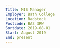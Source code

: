```yaml
---
Title: MIS Manager
Employer: Bath College
Location: Radstock
Postcode: BA3 3RW
Sortdate: 2019-08-01
Start: August 2019
End: present
---
```

